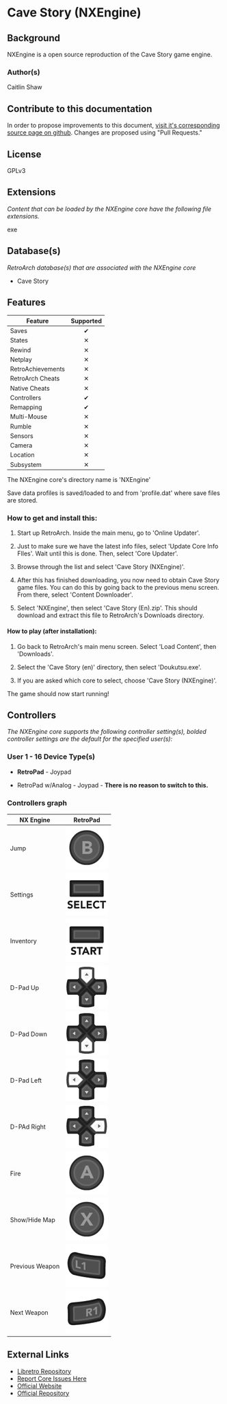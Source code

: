 # Cave Story (NXEngine)

## Background

NXEngine is a open source reproduction of the Cave Story game engine.

### Author(s)

Caitlin Shaw

## Contribute to this documentation

In order to propose improvements to this document, [visit it's corresponding source page on github](https://github.com/libretro/docs/tree/master/docs/library/nxengine.md). Changes are proposed using "Pull Requests."

## License

GPLv3

## Extensions

*Content that can be loaded by the NXEngine core have the following file extensions.*

exe

## Database(s)

*RetroArch database(s) that are associated with the NXEngine core*

* Cave Story

## Features

| Feature           | Supported |
|-------------------|:---------:|
| Saves             | ✔         |
| States            | ✕         |
| Rewind            | ✕         |
| Netplay           | ✕         |
| RetroAchievements | ✕         |
| RetroArch Cheats  | ✕         |
| Native Cheats     | ✕         |
| Controllers       | ✔         |
| Remapping         | ✔         |
| Multi-Mouse       | ✕         |
| Rumble            | ✕         |
| Sensors           | ✕         |
| Camera            | ✕         |
| Location          | ✕         |
| Subsystem         | ✕         |

The NXEngine core's directory name is 'NXEngine'

Save data profiles is saved/loaded to and from 'profile.dat' where save files are stored.

### How to get and install this:

1. Start up RetroArch. Inside the main menu, go to 'Online Updater'.

2. Just to make sure we have the latest info files, select 'Update Core Info FIles'. Wait until this is done. Then, select 'Core Updater'.

3. Browse through the list and select 'Cave Story (NXEngine)'.

4. After this has finished downloading, you now need to obtain Cave Story game files. You can do this by going back to the previous menu screen. From there, select 'Content Downloader'.

5. Select 'NXEngine', then select 'Cave Story (En).zip'. This should download and extract this file to RetroArch's Downloads directory.

#### How to play (after installation):

1. Go back to RetroArch's main menu screen. Select 'Load Content', then 'Downloads'.

2. Select the 'Cave Story (en)' directory, then select 'Doukutsu.exe'.

3. If you are asked which core to select, choose 'Cave Story (NXEngine)'.

The game should now start running!

## Controllers

*The NXEngine core supports the following controller setting(s), bolded controller settings are the default for the specified user(s):*

### User 1 - 16 Device Type(s)

* **RetroPad** - Joypad

* RetroPad w/Analog - Joypad - **There is no reason to switch to this.**

### Controllers graph

| NX Engine   | RetroPad                                                       |
|-------------|----------------------------------------------------------------|
| Jump        | ![RetroPad_B](images/RetroPad/Retro_B_Round.png)               |
| Settings    | ![RetroPad_Select](images/RetroPad/Retro_Select.png)           |
| Inventory   | ![RetroPad_Start](images/RetroPad/Retro_Start.png)             |
| D-Pad Up    | ![RetroPad_Dpad](images/RetroPad/Retro_Dpad_Up.png)            |
| D-Pad Down  | ![RetroPad_Dpad](images/RetroPad/Retro_Dpad_Down.png)          |
| D-Pad Left  | ![RetroPad_Dpad](images/RetroPad/Retro_Dpad_Left.png)          |
| D-PAd Right | ![RetroPad_Dpad](images/RetroPad/Retro_Dpad_Right.png)         |
| Fire        | ![RetroPad_A](images/RetroPad/Retro_A_Round.png)               |
| Show/Hide Map   | ![RetroPad_X](images/RetroPad/Retro_X_Round.png)           |
| Previous Weapon   | ![RetroPad_L1](images/RetroPad/Retro_L1.png)             |
| Next Weapon   | ![RetroPad_R1](images/RetroPad/Retro_R1.png)                 |

## External Links

* [Libretro Repository](https://github.com/libretro/nxengine-libretro)
* [Report Core Issues Here](https://github.com/libretro/libretro-meta)
* [Official Website](http://nxengine.sourceforge.net/)
* [Official Repository](https://github.com/EXL/NXEngine)